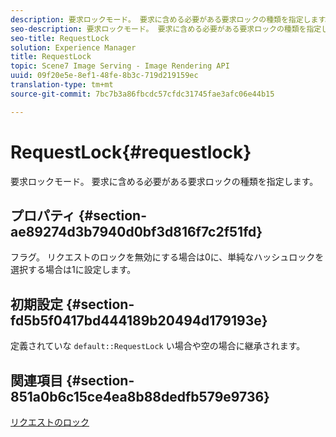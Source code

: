 ```yaml
---
description: 要求ロックモード。 要求に含める必要がある要求ロックの種類を指定します。
seo-description: 要求ロックモード。 要求に含める必要がある要求ロックの種類を指定します。
seo-title: RequestLock
solution: Experience Manager
title: RequestLock
topic: Scene7 Image Serving - Image Rendering API
uuid: 09f20e5e-8ef1-48fe-8b3c-719d219159ec
translation-type: tm+mt
source-git-commit: 7bc7b3a86fbcdc57cfdc31745fae3afc06e44b15

---
```



# RequestLock{#requestlock}

要求ロックモード。 要求に含める必要がある要求ロックの種類を指定します。

## プロパティ {#section-ae89274d3b7940d0bf3d816f7c2f51fd}

フラグ。 リクエストのロックを無効にする場合は0に、単純なハッシュロックを選択する場合は1に設定します。

## 初期設定 {#section-fd5b5f0417bd444189b20494d179193e}

定義されていな `default::RequestLock` い場合や空の場合に継承されます。

## 関連項目 {#section-851a0b6c15ce4ea8b88dedfb579e9736}

[リクエストのロック](../../../../../is-api/image-catalog/image-serving-api-ref/c-image-catalog-reference/c-attributes-reference/r-requestlock.md#reference-8bbe2f581be847d3b9fa123e8e5e94b0)
